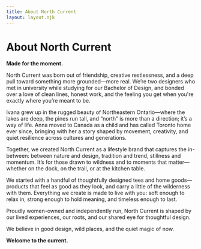 ```yaml
---
title: About North Current
layout: layout.njk
---
```


# About North Current

**Made for the moment.**

North Current was born out of friendship, creative restlessness, and a deep pull toward something more grounded—more real. We’re two designers who met in university while studying for our Bachelor of Design, and bonded over a love of clean lines, honest work, and the feeling you get when you're exactly where you’re meant to be.

Ivana grew up in the rugged beauty of Northeastern Ontario—where the lakes are deep, the pines run tall, and “north” is more than a direction; it’s a way of life. Anna moved to Canada as a child and has called Toronto home ever since, bringing with her a story shaped by movement, creativity, and quiet resilience across cultures and generations.

Together, we created North Current as a lifestyle brand that captures the in-between: between nature and design, tradition and trend, stillness and momentum. It’s for those drawn to wildness and to moments that matter—whether on the dock, on the trail, or at the kitchen table.

We started with a handful of thoughtfully designed tees and home goods—products that feel as good as they look, and carry a little of the wilderness with them. Everything we create is made to live with you: soft enough to relax in, strong enough to hold meaning, and timeless enough to last.

Proudly women-owned and independently run, North Current is shaped by our lived experiences, our roots, and our shared eye for thoughtful design.

We believe in good design, wild places, and the quiet magic of now.

**Welcome to the current.**

